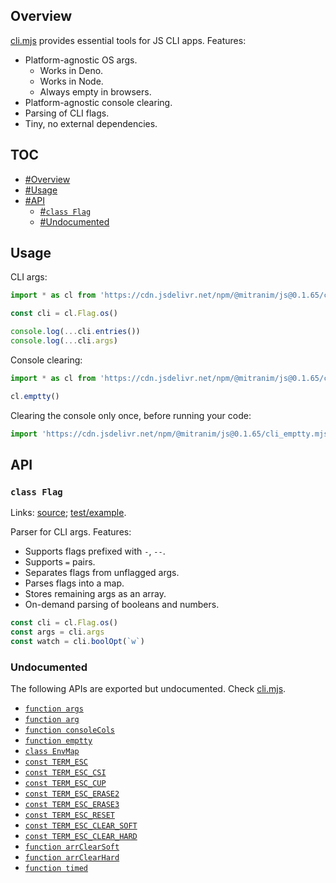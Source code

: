 ## Overview

[cli.mjs](../cli.mjs) provides essential tools for JS CLI apps. Features:

  * Platform-agnostic OS args.
    * Works in Deno.
    * Works in Node.
    * Always empty in browsers.
  * Platform-agnostic console clearing.
  * Parsing of CLI flags.
  * Tiny, no external dependencies.

## TOC

* [#Overview](#overview)
* [#Usage](#usage)
* [#API](#api)
  * [#`class Flag`](#class-flag)
  * [#Undocumented](#undocumented)

## Usage

CLI args:

```js
import * as cl from 'https://cdn.jsdelivr.net/npm/@mitranim/js@0.1.65/cli.mjs'

const cli = cl.Flag.os()

console.log(...cli.entries())
console.log(...cli.args)
```

Console clearing:

```js
import * as cl from 'https://cdn.jsdelivr.net/npm/@mitranim/js@0.1.65/cli.mjs'

cl.emptty()
```

Clearing the console only once, before running your code:

```js
import 'https://cdn.jsdelivr.net/npm/@mitranim/js@0.1.65/cli_emptty.mjs'
```

## API

### `class Flag`

Links: [source](../cli.mjs#L77); [test/example](../test/cli_test.mjs#L8).

Parser for CLI args. Features:

  * Supports flags prefixed with `-`, `--`.
  * Supports `=` pairs.
  * Separates flags from unflagged args.
  * Parses flags into a map.
  * Stores remaining args as an array.
  * On-demand parsing of booleans and numbers.

```js
const cli = cl.Flag.os()
const args = cli.args
const watch = cli.boolOpt(`w`)
```

### Undocumented

The following APIs are exported but undocumented. Check [cli.mjs](../cli.mjs).

  * [`function args`](../cli.mjs#L6)
  * [`function arg`](../cli.mjs#L11)
  * [`function consoleCols`](../cli.mjs#L13)
  * [`function emptty`](../cli.mjs#L36)
  * [`class EnvMap`](../cli.mjs#L144)
  * [`const TERM_ESC`](../cli.mjs#L178)
  * [`const TERM_ESC_CSI`](../cli.mjs#L181)
  * [`const TERM_ESC_CUP`](../cli.mjs#L184)
  * [`const TERM_ESC_ERASE2`](../cli.mjs#L188)
  * [`const TERM_ESC_ERASE3`](../cli.mjs#L192)
  * [`const TERM_ESC_RESET`](../cli.mjs#L196)
  * [`const TERM_ESC_CLEAR_SOFT`](../cli.mjs#L200)
  * [`const TERM_ESC_CLEAR_HARD`](../cli.mjs#L203)
  * [`function arrClearSoft`](../cli.mjs#L206)
  * [`function arrClearHard`](../cli.mjs#L211)
  * [`function timed`](../cli.mjs#L215)
